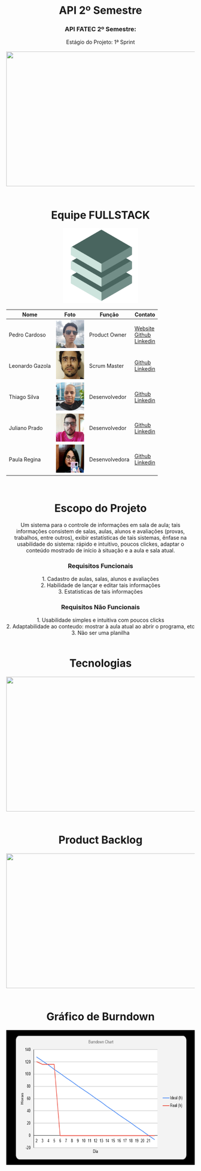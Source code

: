 <div align="center">
  <h1>API 2º Semestre</h1>
  <h3>API FATEC 2º Semestre:</h3>
  Estágio do Projeto: 1ª Sprint<br>
  <br>
  <img src="/readme/projeto.png" width="640" height="360"><br>
  <br>

  <h1>Equipe FULLSTACK<br></h1>
  <img src="/readme/fullstack.png" width="200" height="200"><br>
  <table style="align: left">
      <thead>
        <th>Nome</th>
        <th>Foto</th>
        <th>Função</th>
        <th>Contato</th>
      </thead>
      <tbody>
        <tr>
          <td>Pedro Cardoso</td>
          <td><img src="/readme/pedro.png" width="75px" height="75px"></td>
          <td>Product Owner</td>
          <td>
            <a href="https://phsc.rf.gd">Website</a><br>
            <a href="https://github.com/PhscZ">Github</a><br>
            <a href="https://linkedin.com/in/pedro-cardoso-6b93011b6/">Linkedin</a>
          </td>
        </tr>
        <tr>
          <td>Leonardo Gazola</td>
          <td><img src="/readme/leo.png" width="75px" height="75px"></td>
          <td>Scrum Master</td>
          <td>
            <a href="https://github.com/Leonardo-Gazola-Medeiros">Github</a><br>
            <a href="https://linkedin.com/in/leonardo-gazola/">Linkedin</a>
          </td>
        </tr>
        <tr>
          <td>Thiago Silva</td>
          <td><img src="/readme/thiago.png" width="75px" height="75px"></td>
          <td>Desenvolvedor</td>
          <td>
            <a href="https://github.com/thiagosilva89">Github</a><br>
            <a href="https://linkedin.com/in/thiago-c-silva-49bb74168">Linkedin</a>
          </td>
        </tr>
        <tr>
          <td>Juliano Prado</td>
          <td><img src="/readme/juliano.png" width="75px" height="75px"></td>
          <td>Desenvolvedor</td>
          <td>
            <a href="https://github.com/julianopradoo">Github</a><br>
            <a href="https://linkedin.com/in/">Linkedin</a>
          </td>
        </tr>
        <tr>
          <td>Paula Regina</td>
          <td><img src="/readme/paula.png" width="75px" height="75px"></td>
          <td>Desenvolvedora</td>
          <td>
            <a href="harima-paula">Github</a><br>
            <a href="https://linkedin.com/in/paula-morais-466571269">Linkedin</a>
          </td>
        </tr>
    </tbody>
  </table>
  <br>

  <h1>Escopo do Projeto</h1>
  Um sistema para o controle de informações em sala de aula; tais informações consistem de salas, aulas, alunos e avaliações (provas, trabalhos, entre outros), exibir estatísticas de tais sistemas, ênfase na usabilidade do sistema: rápido e intuitivo, poucos clickes, adaptar o conteúdo mostrado de início à situação e a aula e sala atual.
  <br>
  
  <h3>Requisitos Funcionais</h3>
  1. Cadastro de aulas, salas, alunos e avaliações<br>
  2. Habilidade de lançar e editar tais informações<br>
  3. Estatisticas de tais informações<br>
  <h3>Requisitos Não Funcionais</h3>
  1. Usabilidade simples e intuitiva com poucos clicks<br>
  2. Adaptabilidade ao conteudo: mostrar à aula atual ao abrir o programa, etc<br>
  3. Não ser uma planilha<br>

  <br>
  
  <h1>Tecnologias</h1>
  <img src="/readme/tecnologias.png" width="640" height="360"><br>
 
  
  <br>
  
  <h1>Product Backlog</h1>
  <img src="/readme/backlog.png" width="640" height="360"><br>
  
  <br>
  
  <h1>Gráfico de Burndown</h1>
  <img src="/readme/Grafico_Burndown_Sprint1.png" width="640" height="360"><br>
  
  <br>
    
</div>

